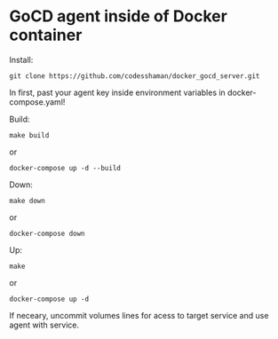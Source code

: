 # GoCD agent inside of Docker container

Install:

``git clone https://github.com/codesshaman/docker_gocd_server.git``

In first, past your agent key inside environment variables in docker-compose.yaml!

Build:

``make build``

or

``docker-compose up -d --build``

Down:

``make down``

or

``docker-compose down``

Up:

``make``

or

``docker-compose up -d``

If neceary, uncommit volumes lines for acess to target service and use agent with service.
